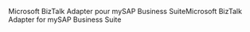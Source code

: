 <span data-ttu-id="3bb9b-101">Microsoft BizTalk Adapter pour mySAP Business Suite</span><span class="sxs-lookup"><span data-stu-id="3bb9b-101">Microsoft BizTalk Adapter for mySAP Business Suite</span></span>